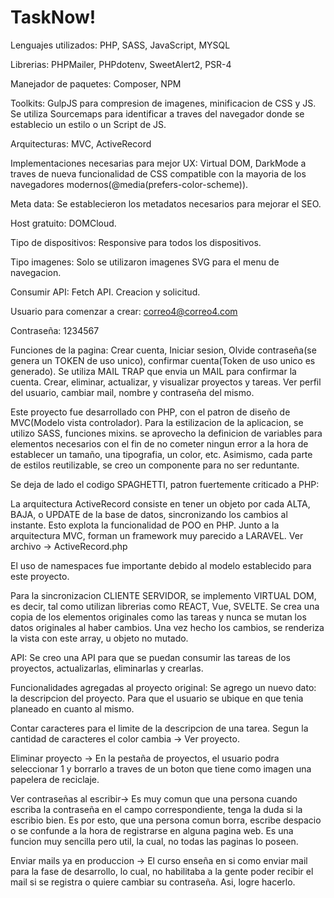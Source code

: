 # TaskNow!

Lenguajes utilizados: PHP, SASS, JavaScript, MYSQL

Librerias: PHPMailer, PHPdotenv, SweetAlert2, PSR-4

Manejador de paquetes: Composer, NPM

Toolkits: GulpJS para compresion de imagenes, minificacion de CSS y JS. Se utiliza Sourcemaps para identificar a traves del navegador donde se establecio un estilo o un Script de JS.

Arquitecturas: MVC, ActiveRecord

Implementaciones necesarias para mejor UX: Virtual DOM, DarkMode a traves de nueva funcionalidad de CSS compatible con la mayoria de los navegadores modernos(@media(prefers-color-scheme)).

Meta data: Se establecieron los metadatos necesarios para mejorar el SEO.

Host gratuito: DOMCloud.

Tipo de dispositivos: Responsive para todos los dispositivos.

Tipo imagenes: Solo se utilizaron imagenes SVG para el menu de navegacion.

Consumir API: Fetch API. Creacion y solicitud.

Usuario para comenzar a crear: correo4@correo4.com

Contraseña: 1234567


Funciones de la pagina:
Crear cuenta, Iniciar sesion, Olvide contraseña(se genera un TOKEN de uso unico), confirmar cuenta(Token de uso unico es generado). Se utiliza MAIL TRAP que envia un MAIL para confirmar la cuenta. Crear, eliminar, actualizar, y visualizar proyectos y tareas. Ver perfil del usuario, cambiar mail, nombre y contraseña del mismo.

Este proyecto fue desarrollado con PHP, con el patron de diseño de MVC(Modelo vista controlador). Para la estilizacion de la aplicacion, se utilizo SASS, funciones mixins. se aprovecho la definicion de variables para elementos necesarios con el fin de no cometer ningun error a la hora de establecer un tamaño, una tipografia, un color, etc.
Asimismo, cada parte de estilos reutilizable, se creo un componente para no ser reduntante.

Se deja de lado el codigo SPAGHETTI, patron fuertemente criticado a PHP:

La arquitectura ActiveRecord consiste en tener un objeto por cada ALTA, BAJA, o UPDATE de la base de datos, sincronizando los cambios al instante. Esto explota la funcionalidad de POO en PHP. Junto a la arquitectura MVC, forman un framework muy parecido a LARAVEL.
Ver archivo -> ActiveRecord.php

El uso de namespaces fue importante debido al modelo establecido para este proyecto.

Para la sincronizacion CLIENTE SERVIDOR, se implemento VIRTUAL DOM, es decir, tal como utilizan librerias como REACT, Vue, SVELTE. Se crea una copia de los elementos originales como las tareas y nunca se mutan los datos originales al haber cambios. Una vez hecho los cambios, se renderiza la vista con este array, u objeto no mutado.


API: Se creo una API para que se puedan consumir las tareas de los proyectos, actualizarlas, eliminarlas y crearlas.


Funcionalidades agregadas al proyecto original:
Se agrego un nuevo dato: la descripcion del proyecto. Para que el usuario se ubique en que tenia planeado en cuanto al mismo.

Contar caracteres para el limite de la descripcion de una tarea. Segun la cantidad de caracteres el color cambia -> Ver proyecto.

Eliminar proyecto -> En la pestaña de proyectos, el usuario podra seleccionar 1 y borrarlo a traves de un boton que tiene como imagen una papelera de reciclaje.

Ver contraseñas al escribir-> Es muy comun que una persona cuando escriba la contraseña en el campo correspondiente, tenga la duda si la escribio bien. Es por esto, que una persona comun borra, escribe despacio o se confunde a la hora de registrarse en alguna pagina web. Es una funcion muy sencilla pero util, la cual, no todas las paginas lo poseen.

Enviar mails ya en produccion -> El curso enseña en si como enviar mail para la fase de desarrollo, lo cual, no habilitaba a la gente poder recibir el mail si se registra o quiere cambiar su contraseña. Asi, logre hacerlo.








